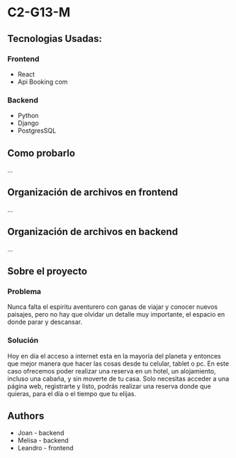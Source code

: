 # C2-G13-M

## Tecnologias Usadas:

### Frontend
- React
- Api Booking com

### Backend
- Python
- Django
- PostgresSQL

## Como probarlo
...

## Organización de archivos en frontend
...

## Organización de archivos en backend
...

## Sobre el proyecto
### Problema
Nunca falta el espiritu aventurero con ganas de viajar y conocer nuevos paisajes, pero no hay que olvidar un detalle muy importante, el espacio en donde parar y descansar. 

### Solución
Hoy en día el acceso a internet esta en la mayoría del planeta y entonces que mejor manera que hacer las cosas desde tu celular, tablet o pc. En este caso ofrecemos poder realizar una reserva en un hotel, un alojamiento, incluso una cabaña, y sin moverte de tu casa. Solo necesitas acceder a una página web, registrarte y listo, podrás realizar una reserva donde que quieras, para el día o el tiempo que tu elijas.

## Authors
- Joan - backend
- Melisa - backend
- Leandro - frontend
